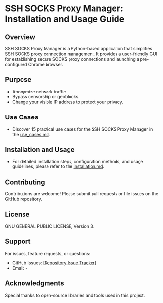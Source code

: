 # SSH SOCKS Proxy Manager: Installation and Usage Guide

## Overview

SSH SOCKS Proxy Manager is a Python-based application that simplifies SSH SOCKS proxy connection management. It provides a user-friendly GUI for establishing secure SOCKS proxy connections and launching a pre-configured Chrome browser.

## Purpose

- Anonymize network traffic.
- Bypass censorship or geoblocks.
- Change your visible IP address to protect your privacy.

## Use Cases

- Discover 15 practical use cases for the SSH SOCKS Proxy Manager in the [use_cases.md](https://github.com/evgenykotsyuba/SSH_SOCKS_Proxy/blob/main/documentation/use_cases.md).

## Installation and Usage

- For detailed installation steps, configuration methods, and usage guidelines, please refer to the [installation.md](https://github.com/evgenykotsyuba/SSH_SOCKS_Proxy/blob/main/documentation/installation.md).

## Contributing

Contributions are welcome! Please submit pull requests or file issues on the GitHub repository.

## License

GNU GENERAL PUBLIC LICENSE, Version 3.

## Support

For issues, feature requests, or questions:

- GitHub Issues: [[Repository Issue Tracker](https://github.com/evgenykotsyuba/SSH_SOCKS_Proxy/issues)]
- Email: -

## Acknowledgments

Special thanks to open-source libraries and tools used in this project.
